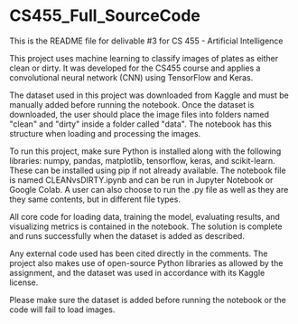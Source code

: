 # CS455_Full_SourceCode
This is the README file for delivable #3 for CS 455 - Artificial Intelligence

This project uses machine learning to classify images of plates as either clean or dirty. It was developed for the CS455 course and applies a convolutional neural network (CNN) using TensorFlow and Keras.

The dataset used in this project was downloaded from Kaggle and must be manually added before running the notebook. Once the dataset is downloaded, the user should place the image files into folders named "clean" and "dirty" inside a folder called "data". The notebook has this structure when loading and processing the images.

To run this project, make sure Python is installed along with the following libraries: numpy, pandas, matplotlib, tensorflow, keras, and scikit-learn. These can be installed using pip if not already available. The notebook file is named CLEANvsDIRTY.ipynb and can be run in Jupyter Notebook or Google Colab. A user can also choose to run the .py file as well as they are they same contents, but in different file types.

All core code for loading data, training the model, evaluating results, and visualizing metrics is contained in the notebook. The solution is complete and runs successfully when the dataset is added as described.

Any external code used has been cited directly in the comments. The project also makes use of open-source Python libraries as allowed by the assignment, and the dataset was used in accordance with its Kaggle license.

Please make sure the dataset is added before running the notebook or the code will fail to load images.
